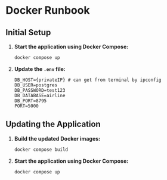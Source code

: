 # Docker Runbook

## Initial Setup

1. **Start the application using Docker Compose:**
    ```sh
    docker compose up
    ```

2. **Update the `.env` file:**
    ```env
    DB_HOST={privateIP} # can get from terminal by ipconfig
    DB_USER=postgres
    DB_PASSWORD=test123
    DB_DATABASE=airline
    DB_PORT=8795
    PORT=5000
    ```

## Updating the Application

1. **Build the updated Docker images:**
    ```sh
    docker compose build
    ```

2. **Start the application using Docker Compose:**
    ```sh
    docker compose up
    ```
